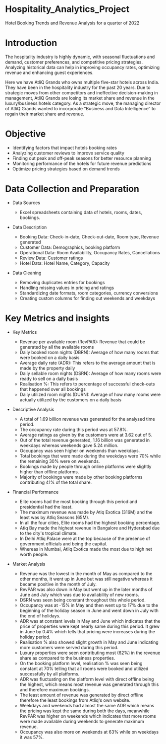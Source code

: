 # Hospitality_Analytics_Project

Hotel Booking Trends and Revenue Analysis for a quarter of 2022

# Introduction

The hospitality industry is highly dynamic, with seasonal fluctuations and demand, customer preferences, and competitive pricing strategies. Analyzing historical data can help in improving occupancy rates, optimizing revenue and enhancing guest experiences.

Here we have AtliQ Grands who owns multiple five-star hotels across India. They have been in the hospitality industry for the past 20 years. Due to strategic moves from other competitors and ineffective decision-making in management, AtliQ Grands are losing its market share and revenue in the luxury/business hotels category. As a strategic move, the managing director of AtliQ Grands wanted to incorporate “Business and Data Intelligence” to regain their market share and revenue.

# Objective

* Identifying factors that impact hotels booking rates
* Analyzing customer reviews to improve service quality
* Finding out peak and off-peak seasons for better resource planning
* Monitoring performance of the hotels for future revenue predictions
* Optimize pricing strategies based on demand trends

# Data Collection and Preparation

* Data Sources
  * Excel spreadsheets containing data of hotels, rooms, dates, bookings.

* Data Description
  * Booking Data: Check-in-date, Check-out-date, Room type, Revenue generated
  * Customer Data: Demographics, booking platform
  * Operational Data: Room Availability, Occupancy Rates, Cancellations
  * Review Data: Customer ratings
  * Hotel Data: Hotel Name, Category, Capacity

* Data Cleaning
  * Removing duplicates entries for bookings
  * Handling missing values in pricing and ratings
  * Standardizing date formats, room categories, currency conversions
  * Creating custom columns for finding out weekends and weekdays

# Key Metrics and insights

 * Key Metrics
   * Revenue per available room (RevPAR): Revenue that could be generated by all the available rooms
   * Daily booked room nights (DBRN): Average of how many rooms that were booked on a daily basis
   * Average daily rate (ADR): This refers to the average amount that is made by the property daily
   * Daily sellable room nights (DSRN): Average of how many rooms were ready to sell on a daily basis
   * Realisation %: This refers to percentage of successful check-outs that happened over all bookings 
   * Daily utilized room nights (DURN): Average of how many rooms were actually utilized by the customers on a daily basis

 * Descriptive Analysis
   * A total of 1.69 billion revenue was generated for the analysed time period.
   * The occupancy rate during this period was at 57.8%.
   * Average ratings as given by the customers were at 3.62 out of 5.
   * Out of the total revenue generated, 1.16 billion was generated in weekdays whereas weekends gave 5.24 million.
   * Occupancy was seen higher on weekends than weekdays.
   * Total bookings that were made during the weekdays were 70% while the remaining 30% were on weekends.
   * Bookings made by people through online platforms were slightly higher than offline platforms.
   * Majority of bookings were made by other booking platforms contributing 41% of the total share.

 * Financial Performance
   * Elite rooms had the most booking through this period and presidential had the least.
   * The maximum revenue was made by Atiq Exotica (316M) and the least was by Atliq Seasons (65M).
   * In all the four cities, Elite rooms had the highest booking percentage.
   * Atiq Bay made the highest revenue in Bangalore and Hyderabad due to the city's tropical climate.
   * In Delhi Atliq Palace were at the top because of the presence of government officials and being the capital.
   * Whereas in Mumbai, Atliq Exotica made the most due to high net worth people.

 * Market Analysis 
   * Revenue was the lowest in the month of May as compared to the other months, it went up in June but was still negative whereas it became positive in the month of July.
   * RevPAR was also down in May but went up in the later months of June and July which was due to availability of new rooms.
   * DSRN was seen being constant throughout this whole period.
   * Occupancy was at -15% in May and then went up to 17% due to the beginning of the holiday season in June and went down in July with the end of holidays.
   * ADR was at constant levels in May and June which indicates that the price of properties were kept nearly same during this period. It grew in June by 0.4% which tells that pricing were increases during the holiday period.
   * Realisation % also showed slight growth in May and June indicating more customers were served during this period.
   * Luxury properties were seen contributing most (62%) in the revenue share as compared to the business properties.
   * On the booking platform level, realisation % was seen being constant at 70% telling that all rooms were booked and utilized successfully by all platforms.
   * ADR was fluctuating on the platform level with direct offline being the highest, which means most revenue was generated through this and therefore maximum bookings.
   * The least amount of revenue was generated by direct offline therefore the least bookings from Atliq's own website.
   * Weekdays and weekends had almost the same ADR which means the pricing was kept the same during both the days, meanwhile RevPAR was higher on weekends which indicates that more rooms were made available during weekends to generate maximum revenue.
   * Occupancy was also more on weekends at 63% while on weekdays it was 57%. 
   


























  
